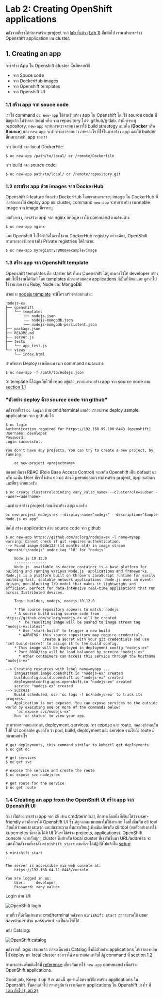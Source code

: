# Lab 2: Creating OpenShift applications

หลังจากที่เราได้ทำการสร้าง project จาก [lab ที่แล้ว (Lab 1)](../Lab1/README-th.md) ขั้นต่อไป เรามาทำการสร้าง Openshift application บน cluster.

## 1. Creating an app 

การสร้าง App ใน Openshift cluster นั้นมีหลายวิธี 
- จาก Souce code
- จาก DockerHub images
- จาก Openshift templates
- จาก Openshift UI

### 1.1 สร้าง app จาก souce code

เราใช้ command `oc new-app` ใช้สำหรับสร้าง app ใน Openshift โดยใช้ source code ที่มีอยู่แล้ว ไม่ว่าจาก local หรือ จาก repository ไม่ว่า github/gitlab. ถ้ามีการระบุ repository, `new-app` จะทำการตรวจสอบว่าควรใช้ build straetegy แบบใด (**Docker** หรือ **Source**) และ `new-app` จะทำการตรวจสอบว่า ภาษาอะไร ที่ใช้ในการสร้าง app และใช้ builder ที่เหมาะสมกับ app ของเรา

การ build จาก local DockerFile:
```
$ oc new-app /path/to/local/ or /remote/Dockerfile
```

การ build จาก source code:
```
$ oc new-app path/to/local/ or /remote/repository.git
```

### 1.2 การสร้าง app ด้วย images จาก DockerHub

Openshift มี feature ที่รองรับ DockerHub โดยเราสามารถระบุ image ใน DockerHub ที่เราต้องการใช้ deploy app บน cluster, command `new-app` จะทำการสร้าง runnable image จาก image ที่เราระบุ

ยกตัวอย่าง, การสร้าง app จาก nginx image เราใช้ command ตามด้านล่าง:

```
$ oc new-app nginx
```

และ Openshift ไม่ได้จำกัดให้เราใช้งาน DockerHub registry อย่างเดียว, OpenShift สามารถรองรับการเข้าถึง Private registries ได้อีกด้วย:

```
$ oc new-app myregistry:8000/example/image
```

### 1.3 สร้าง app จาก Openshift template

Openshift templates คือ starter kit ที่ทาง Openshift ได้ปูทางเอาไว้ให้ developer สร้างหยิบไปใช้งานได้ทันที โดย templates มักจะครอบคลุม applications ที่เป็นที่นิยม และ ถูกนำไปใช้งานบ่อย เช่น Ruby, Node และ MongoDB

ตัวอย่าง [nodejs template](https://github.com/sclorg/nodejs-ex#openshift-origin-v3-setup) จะมีโครงสร้างตามด้านล่าง:

```
nodejs-ex
├── openshift
│   └── templates
│       ├── nodejs.json
│       ├── nodejs-mongodb.json
│       └── nodejs-mongodb-persistent.json
├── package.json
├── README.md
├── server.js
├── tests
│   └── app_test.js
└── views
    └── index.html
```

สำหรับการ Deploy เราเพียงแค่ run command ตามด้านล่าง:

```
$ oc new-app -f /path/to/nodejs.json
```

ถ้า template นี้ได้ถูกเก็บไว้ที่ repo อยู่แล้ว, เราสามารถสร้าง app จาก source code ตาม [section 1.1](./##11-%E0%B8%AA%E0%B8%A3%E0%B9%89%E0%B8%B2%E0%B8%87-app-%E0%B8%88%E0%B8%B2%E0%B8%81-souce-code)


### "ตัวอย่าง deploy ด้วย source code จาก github"

หลังจากที่เรา `oc login` ผ่าน cmd/terminal มาแล้ว เราสามารถ deploy sample application จาก github ได้

```
$ oc login
Authentication required for https://192.168.99.100:8443 (openshift)
Username: developer
Password:
Login successful.

You don't have any projects. You can try to create a new project, by running

    oc new-project <projectname>
```

ต้องอย่าลืมว่า RBAC (Role Base Access Control) จะมากับ Openshift เป็น default นะครับ ฉะนั้น User ที่เราใช้ผ่าน cli oc ต้องมี permission ทำการสร้าง project, application และอื่นๆ ด้วยนะครับ

```
$ oc create clusterrolebinding <any_valid_name> --clusterrole=sudoer --user=<username>
```

และทำการสร้าง project ก่อนที่จะสร้าง app นะครับ

```
oc new-project nodejs-ex --display-name="nodejs" --description="Sample Node.js ex app"
```

ต่อไป สร้าง application ด้วย source code จาก github

```
$ oc new-app https://github.com/sclorg/nodejs-ex -l name=myapp
warning: Cannot check if git requires authentication.
--> Found image 93de123 (14 months old) in image stream "openshift/nodejs" under tag "10" for "nodejs"

    Node.js 10.12.0
    ---------------
    Node.js  available as docker container is a base platform for building and running various Node.js  applications and frameworks. Node.js is a platform built on Chrome's JavaScript runtime for easily building fast, scalable network applications. Node.js uses an event-driven, non-blocking I/O model that makes it lightweight and efficient, perfect for data-intensive real-time applications that run across distributed devices.

    Tags: builder, nodejs, nodejs-10.12.0

    * The source repository appears to match: nodejs
    * A source build using source code from https://github.com/sclorg/nodejs-ex will be created
      * The resulting image will be pushed to image stream tag "nodejs-ex:latest"
      * Use 'start-build' to trigger a new build
      * WARNING: this source repository may require credentials.
                 Create a secret with your git credentials and use 'set build-secret' to assign it to the build config.
    * This image will be deployed in deployment config "nodejs-ex"
    * Port 8080/tcp will be load balanced by service "nodejs-ex"
      * Other containers can access this service through the hostname "nodejs-ex"

--> Creating resources with label name=myapp ...
    imagestream.image.openshift.io "nodejs-ex" created
    buildconfig.build.openshift.io "nodejs-ex" created
    deploymentconfig.apps.openshift.io "nodejs-ex" created
    service "nodejs-ex" created
--> Success
    Build scheduled, use 'oc logs -f bc/nodejs-ex' to track its progress.
    Application is not exposed. You can expose services to the outside world by executing one or more of the commands below:
     'oc expose svc/nodejs-ex'
    Run 'oc status' to view your app.

```

สามารถตรวจสอบสถานะ, deployment, services, การ expose และ route. ทดลองย้อนกลับไปที่ UI console ดูนะครับ ว่า pod, build, deployment และ service รวมไปถึง route มีสถานะอย่างไร

```
# get deployments, this command similar to kubectl get deployments
$ oc get dc

# get services
$ oc get svc

# expose the service and create the route
$ oc expose svc nodejs-ex

# get route for the service
$ oc get route
```

### 1.4 Creating an app from the OpenShift UI สร้าง app จาก Openshift UI

ถ้าเราไม่ต้องการสร้าง app จาก cli ผ่าน cmd/terminal, อีกทางเลือกนึงที่เรียกได้ว่า user-friendly กว่าคือการใช้ Openshift UI ซึ่งได้ถูกออกมาแบบมาให้ใช้งานง่าย โดยไม่ขึ้นกับ cli tool เรียกได้ว่าค่อนข้างสะดวก และย่นระยะเวลาในการเรียนรู้เพิ่มเติมเกี่ยวกับ cli tool (ยกตัวอย่างการใช้ kubernetes ซึ่งจะไม่ได้มี UI ให้เราใช้สร้าง projects, applications). OpenShift console จะมากับทุกๆ cluster ซึ่งสำหรับ local cluster ที่เรารันขึ้นมา URL/address จะแสดงไว้หลังจากที่เราสั่ง `minishift start` ตามที่เราได้ปฏิบัติไปแล้วใน [setup](https://github.com/easynut/minishift101/blob/master/workshop/README-th.md#start-the-openshift-server):

```console
$ minishift start
...

The server is accessible via web console at:
    https://192.168.64.11:8443/console

You are logged in as:
    User:     developer
    Password: <any value>
```

Login ผ่าน UI:

![OpenShift login](../images/openshift_login.png)

ตามที่เราได้เห็นผ่านทาง cmd/terminal หลังจาก `minishift start` เราสามารถใช้ user _developer_ ส่วน password จะเป็นอะไรก็ได้

หน้า Catalog:

![OpenShift catalog](../images/openshift_console.png)

หลังจากที่ logic เข้ามาแล้ว เราจะเห็นหน้า Catalog ซึ่งก็มีตัวอย่าง applications ให้เราลองหยิบไป deploy บน local cluster ของเราได้ สามารถย้อนหลับไปดู command  ที่ [section 1.2](./#12-%E0%B8%81%E0%B8%B2%E0%B8%A3%E0%B8%AA%E0%B8%A3%E0%B9%89%E0%B8%B2%E0%B8%87-app-%E0%B8%94%E0%B9%89%E0%B8%A7%E0%B8%A2-images-%E0%B8%88%E0%B8%B2%E0%B8%81-dockerhub)

สามารถอ่านเพิ่มเติมได้ที่ [reference](https://docs.openshift.com/enterprise/3.0/dev_guide/new_app.html) เกี่ยวกับการใช้ `new-app` command เพื่อสร้าง OpenShift applications.

Good job, Keep it up !! ณ ตอนนี้ ทุกท่านได้ทราบวิธีการสร้าง applications ใน Openshift. ขั้นตอนต่อไป เรามาดูกันว่า เราะจัดการ applications ใน Openshift ย่างไร ที่ [Lab ถัดไป (Lab 3)](../Lab3/README-th.md)
